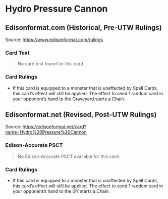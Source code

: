 # Hydro Pressure Cannon

## Edisonformat.com (Historical, Pre-UTW Rulings)

Source: https://www.edisonformat.com/rulings

### Card Text

> No card text found for this card.

### Card Rulings

*   If this card is equipped to a monster that is unaffected by Spell Cards, this card’s effect will still be applied. The effect to send 1 random card in your opponent’s hand to the Graveyard starts a Chain.

## Edisonformat.net (Revised, Post-UTW Rulings)

Source: https://edisonformat.net/card?name=Hydro%20Pressure%20Cannon

### Edison-Accurate PSCT

> No Edison-Accurate PSCT available for this card.

### Card Rulings

*   If this card is equipped to a monster that is unaffected by Spell Cards, this card’s effect will still be applied. The effect to send 1 random card in your opponent’s hand to the GY starts a Chain.
            